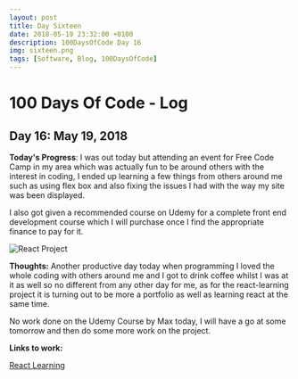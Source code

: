 ```yaml
---
layout: post
title: Day Sixteen
date: 2018-05-19 23:32:00 +0100
description: 100DaysOfCode Day 16
img: sixteen.png
tags: [Software, Blog, 100DaysOfCode]
---
```

# 100 Days Of Code - Log

## Day 16: May 19, 2018

**Today's Progress**: I was out today but attending an event for Free Code Camp in my area which was actually fun to be around others with the interest in coding, I ended up learning a few things from others around me such as using flex box and also fixing the issues I had with the way my site was been displayed.

I also got given a recommended course on Udemy for a complete front end development course which I will purchase once I find the appropriate finance to pay for it.

![React Project]({{site.baseurl}}/assets/img/FixedIssues.png)

**Thoughts:** Another productive day today when programming I loved the whole coding with others around me and I got to drink coffee whilst I was at it as well so no different from any other day for me, as for the react-learning project it is turning out to be more a portfolio as well as learning react at the same time.

No work done on the Udemy Course by Max today, I will have a go at some tomorrow and then do some more work on the project.

**Links to work:**

[React Learning](https://github.com/NathanScott85/react-learning)
